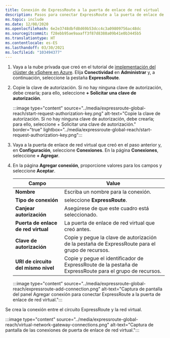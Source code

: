 ```yaml
---
title: Conexión de ExpressRoute a la puerta de enlace de red virtual
description: Pasos para conectar ExpressRoute a la puerta de enlace de red virtual.
ms.topic: include
ms.date: 12/08/2020
ms.openlocfilehash: 6e2e3748dbfd8d69b53dcc4c3a09809756ac48dc
ms.sourcegitcommit: f28ebb95ae9aaaff3f87d8388a09b41e0b3445b5
ms.translationtype: HT
ms.contentlocale: es-ES
ms.lasthandoff: 03/30/2021
ms.locfileid: "103494377"
---
```

<!-- Used in deploy-azure-vmware-solution.md and tutorial-configure-networking.md -->

1. Vaya a la nube privada que creó en el tutorial de [implementación del clúster de vSphere en Azure](../tutorial-create-private-cloud.md). Elija **Conectividad** en **Administrar** y, a continuación, seleccione la pestaña **ExpressRoute**.

1. Copie la clave de autorización. Si no hay ninguna clave de autorización, debe crearla; para ello, seleccione **+ Solicitar una clave de autorización**.

   :::image type="content" source="../media/expressroute-global-reach/start-request-authorization-key.png" alt-text="Copie la clave de autorización. Si no hay ninguna clave de autorización, debe crearla; para ello, seleccione + Solicitar una clave de autorización." border="true" lightbox="../media/expressroute-global-reach/start-request-authorization-key.png":::

1. Vaya a la puerta de enlace de red virtual que creó en el paso anterior y, en **Configuración**, seleccione **Conexiones**. En la página **Conexiones**, seleccione **+ Agregar**.

1. En la página **Agregar conexión**, proporcione valores para los campos y seleccione **Aceptar**. 

   | Campo | Value |
   | --- | --- |
   | **Nombre**  | Escriba un nombre para la conexión.  |
   | **Tipo de conexión**  | seleccione **ExpressRoute**.  |
   | **Canjear autorización**  | Asegúrese de que este cuadro está seleccionado.  |
   | **Puerta de enlace de red virtual** | La puerta de enlace de red virtual que creó antes.  |
   | **Clave de autorización**  | Copie y pegue la clave de autorización de la pestaña de ExpressRoute para el grupo de recursos. |
   | **URI de circuito del mismo nivel**  | Copie y pegue el identificador de ExpressRoute de la pestaña de ExpressRoute para el grupo de recursos.  |

   :::image type="content" source="../media/expressroute-global-reach/expressroute-add-connection.png" alt-text="Captura de pantalla del panel Agregar conexión para conectar ExpressRoute a la puerta de enlace de red virtual.":::

Se crea la conexión entre el circuito ExpressRoute y la red virtual.

:::image type="content" source="../media/expressroute-global-reach/virtual-network-gateway-connections.png" alt-text="Captura de pantalla de las conexiones de puerta de enlace de red virtual.":::